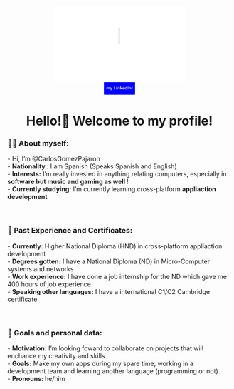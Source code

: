 <div align="center"> 

<img style= " height: 12em;"  src="https://raw.githubusercontent.com/CarlosGomezPajaron/CarlosGomezPajaron/refs/heads/main/hello.gif">


</div>



<div align="center">



  
<a href="https://www.linkedin.com/in/carlosgomezpajaron/">

<img  style= "width: 5em; height: 2em;" src="https://github.com/CarlosGomezPajaron/CarlosGomezPajaron/blob/main/linkedinbutton.png"/>
  
</a>


</div>
<h1 align="center"> Hello!👋 Welcome to my profile! </h1> 

<h3> 👩‍💻 About myself: </h3>
-  Hi, I’m @CarlosGomezPajaron <br>
-   <strong> Nationality  </strong>: I am Spanish (Speaks Spanish and English) <br>
-   <strong> Interests:</strong>  I’m really invested in anything relating computers, especially in <strong> software but music and gaming as well </strong>! <br>
-   <strong>Currently studying:</strong> I’m currently learning cross-platform <strong> appliaction development </strong> 

<br>
<br>
<br>

<h3> 🔭 Past Experience and Certificates: </h3> 
-   <strong>Currently:</strong> Higher National Diploma (HND) in cross-platform appliaction development  <br>
-  <strong> Degrees gotten:</strong> I have a National Diploma (ND) in Micro-Computer systems and networks <br>
-   <strong>Work experience:</strong> I have done a job internship for the ND which gave me 400 hours of job experience <br>
-   <strong>Speaking other languages:</strong> I have a international C1/C2 Cambridge certificate 

<br>
<br>
<br>

<h3> 💞️ Goals and personal data: </h3> 
-  <strong>Motivation:</strong> I’m looking foward to collaborate on projects that will enchance my creativity and skills <br>
-  <strong>Goals:</strong> Make my own apps during my spare time, working in a development team and learning another language (programming or not). <br>
-  <strong> Pronouns: </strong> he/him <br>


